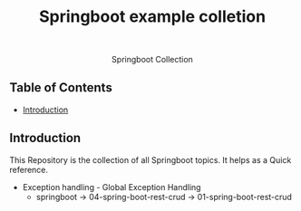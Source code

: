 <h1 align="center"> Springboot example colletion </h1> <br>

<p align="center">
  Springboot Collection
</p>


## Table of Contents

- [Introduction](#introduction)



## Introduction
This Repository is the collection of all Springboot topics. It helps as a Quick reference.


- Exception handling - Global Exception Handling  
  - springboot -> 04-spring-boot-rest-crud -> 01-spring-boot-rest-crud